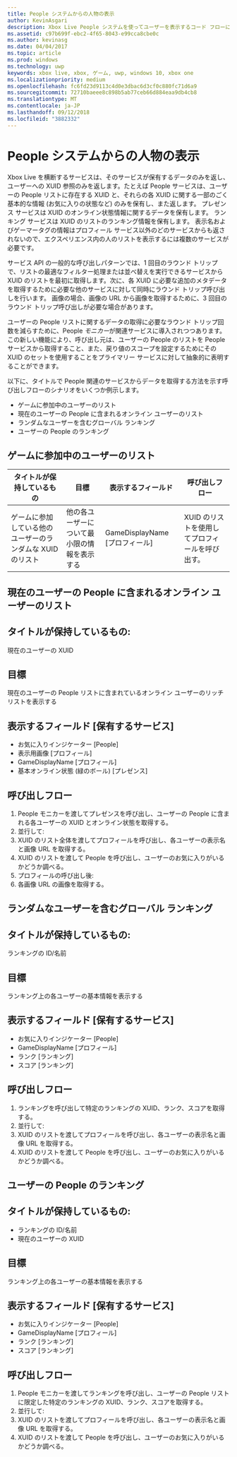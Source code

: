 ```yaml
---
title: People システムからの人物の表示
author: KevinAsgari
description: Xbox Live People システムを使ってユーザーを表示するコード フローについて説明します。
ms.assetid: c97b699f-ebc2-4f65-8043-e99cca8cbe0c
ms.author: kevinasg
ms.date: 04/04/2017
ms.topic: article
ms.prod: windows
ms.technology: uwp
keywords: xbox live, xbox, ゲーム, uwp, windows 10, xbox one
ms.localizationpriority: medium
ms.openlocfilehash: fc6fd23d9113c4d0e3dbac6d3cf0c880fc71d6a9
ms.sourcegitcommit: 72710baeee8c898b5ab77ceb66d884eaa9db4cb8
ms.translationtype: MT
ms.contentlocale: ja-JP
ms.lasthandoff: 09/12/2018
ms.locfileid: "3882332"
---
```

# <a name="display-people-from-the-people-system"></a>People システムからの人物の表示

Xbox Live を横断するサービスは、そのサービスが保有するデータのみを返し、ユーザーへの XUID 参照のみを返します。たとえば People サービスは、ユーザーの People リストに存在する XUID と、それらの各 XUID に関する一部のごく基本的な情報 (お気に入りの状態など) のみを保有し、また返します。 プレゼンス サービスは XUID のオンライン状態情報に関するデータを保有します。 ランキング サービスは XUID のリストのランキング情報を保有します。 表示名およびゲーマータグの情報はプロフィール サービス以外のどのサービスからも返されないので、エクスペリエンス内の人のリストを表示するには複数のサービスが必要です。

サービス API の一般的な呼び出しパターンでは、1 回目のラウンド トリップで、リストの最適なフィルター処理または並べ替えを実行できるサービスから XUID のリストを最初に取得します。次に、各 XUID に必要な追加のメタデータを取得するために必要な他のサービスに対して同時にラウンド トリップ呼び出しを行います。 画像の場合、画像の URL から画像を取得するために、3 回目のラウンド トリップ呼び出しが必要な場合があります。

ユーザーの People リストに関するデータの取得に必要なラウンド トリップ回数を減らすために、People *モニカー*が関連サービスに導入されつつあります。 この新しい機能により、呼び出し元は、ユーザーの People のリストを People サービスから取得すること、また、戻り値のスコープを設定するためにその XUID のセットを使用することをプライマリー サービスに対して抽象的に表明することができます。

以下に、タイトルで People 関連のサービスからデータを取得する方法を示す呼び出しフローのシナリオをいくつか例示します。

-   ゲームに参加中のユーザーのリスト
-   現在のユーザーの People に含まれるオンライン ユーザーのリスト
-   ランダムなユーザーを含むグローバル ランキング
-   ユーザーの People のランキング


## <a name="list-of-users-currently-in-game"></a>ゲームに参加中のユーザーのリスト

| タイトルが保持しているもの  | 目標  | 表示するフィールド  | 呼び出しフロー
|-------------------------------------------------|----------------------------------------------------|--------------------|--------------------------------------|
| ゲームに参加している他のユーザーのランダムな XUID のリスト | 他の各ユーザーについて最小限の情報を表示する | GameDisplayName  \[プロフィール\] | XUID のリストを使用してプロフィールを呼び出す。 |


## <a name="list-of-the-current-users-people-who-are-online"></a>現在のユーザーの People に含まれるオンライン ユーザーのリスト

## <a name="title-has"></a>タイトルが保持しているもの:
現在のユーザーの XUID

## <a name="goal"></a>目標
現在のユーザーの People リストに含まれているオンライン ユーザーのリッチ リストを表示する

## <a name="field-to-render-owning-service"></a>表示するフィールド \[保有するサービス\]
* お気に入りインジケーター [People]
* 表示用画像 [プロフィール]
* GameDisplayName [プロフィール]
* 基本オンライン状態 (緑のボール) [プレゼンス]

## <a name="call-flow"></a>呼び出しフロー
1. People モニカーを渡してプレゼンスを呼び出し、ユーザーの People に含まれる各ユーザーの XUID とオンライン状態を取得する。
1. 並行して:
 1. XUID のリスト全体を渡してプロフィールを呼び出し、各ユーザーの表示名と画像 URL を取得する。
 1. XUID のリストを渡して People を呼び出し、ユーザーのお気に入りがいるかどうか調べる。
1. プロフィールの呼び出し後:
 1. 各画像 URL の画像を取得する。

## <a name="global-leaderboard-containing-random-users"></a>ランダムなユーザーを含むグローバル ランキング

## <a name="title-has"></a>タイトルが保持しているもの:
ランキングの ID/名前

## <a name="goal"></a>目標
ランキング上の各ユーザーの基本情報を表示する

## <a name="field-to-render-owning-service"></a>表示するフィールド [保有するサービス]
* お気に入りインジケーター [People]
* GameDisplayName [プロフィール]
* ランク [ランキング]
* スコア [ランキング]

## <a name="call-flow"></a>呼び出しフロー
1. ランキングを呼び出して特定のランキングの XUID、ランク、スコアを取得する。
1. 並行して:
 1. XUID のリストを渡してプロフィールを呼び出し、各ユーザーの表示名と画像 URL を取得する。
 1. XUID のリストを渡して People を呼び出し、ユーザーのお気に入りがいるかどうか調べる。

## <a name="leaderboard-of-users-people"></a>ユーザーの People のランキング

## <a name="title-has"></a>タイトルが保持しているもの:
* ランキングの ID/名前
* 現在のユーザーの XUID

## <a name="goal"></a>目標
ランキング上の各ユーザーの基本情報を表示する

## <a name="field-to-render-owning-service"></a>表示するフィールド [保有するサービス]
* お気に入りインジケーター [People]
* GameDisplayName [プロフィール]
* ランク [ランキング]
* スコア [ランキング]

## <a name="call-flow"></a>呼び出しフロー
1. People モニカーを渡してランキングを呼び出し、ユーザーの People リストに限定した特定のランキングの XUID、ランク、スコアを取得する。
1. 並行して:
 1. XUID のリストを渡してプロフィールを呼び出し、各ユーザーの表示名と画像 URL を取得する。
 1. XUID のリストを渡して People を呼び出し、ユーザーのお気に入りがいるかどうか調べる。
